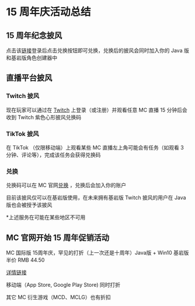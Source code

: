 # 15 周年庆活动总结

## 15 周年纪念披风
点击该[链接](https://www.minecraft.net/zh-hans/login?view=msa&return_url=/15th-anniversary?mcRef=redeemCape)登录后点击兑换按钮即可兑换，兑换后的披风会同时加入你的 Java 版和基岩版角色创建器中

## 直播平台披风
### Twitch 披风

现在玩家可以通过在 [Twitch](https://www.twitch.tv) 上登录（或注册）并观看任意 MC 直播 15 分钟后会收到 Twitch 紫色心形披风兑换码

### TikTok 披风

在 TikTok （仅限移动端）上观看某些 MC 直播左上角可能会有任务（如观看 3 分钟、评论等），完成该任务会获得兑换码

### 兑换
兑换码可以在 MC 官网[兑换](https://www.minecraft.net/en-us/redeem) ，兑换后会加入你的账户

目前该披风仅可以在基岩版使用，在未来拥有基岩版 Twitch 披风的用户在 Java 版也会被授予该披风

*上述服务在可能在某些地区不可用

## MC 官网开始 15 周年促销活动
MC 国际版 15周年庆，罕见的打折（上一次还是十周年）Java版 + Win10 基岩版 半价 RMB 44.50

[详情链接](https://www.minecraft.net/zh-hans/store/minecraft-java-bedrock-edition-pc)

移动端（App Store, Google Play Store) 同时打折

其它 MC 衍生游戏（MCD、MCLG）也有折扣